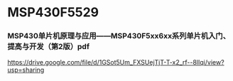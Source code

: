# MSP430F5529
### MSP430单片机原理与应用——MSP430F5xx6xx系列单片机入门、提高与开发（第2版）pdf
https://drive.google.com/file/d/1GSot5Um_FXSUejTjT-T-x2_rf--8lIqi/view?usp=sharing

